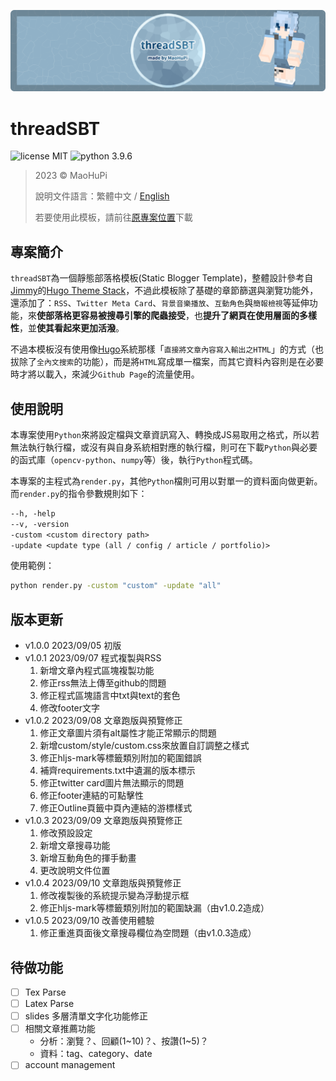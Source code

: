 ![threadSBT-banner](image/banner.png)

threadSBT
=========

![license MIT](https://img.shields.io/badge/license-MIT-blue)
![python 3.9.6](https://img.shields.io/badge/python-3.9.6-blue)

> 2023 &copy; MaoHuPi
> 
> 說明文件語言：繁體中文 / [English](original_document.en.md)
> 
> 若要使用此模板，請前往[原專案位置](https://github.com/maohupi/threadSBT)下載


專案簡介
----

`threadSBT`為一個靜態部落格模板(Static Blogger Template)，整體設計參考自[Jimmy](https://jimmycai.com/)的[Hugo Theme Stack](https://github.com/CaiJimmy/hugo-theme-stack)，不過此模板除了基礎的章節篩選與瀏覽功能外，還添加了：`RSS`、`Twitter Meta Card`、`背景音樂播放`、`互動角色`與`簡報檢視`等延伸功能，來**使部落格更容易被搜尋引擎的爬蟲接受**，也**提升了網頁在使用層面的多樣性**，並**使其看起來更加活潑**。

不過本模板沒有使用像[Hugo](https://gohugo.io/)系統那樣「`直接將文章內容寫入輸出之HTML`」的方式（也拔除了`全內文搜索`的功能），而是將`HTML`寫成單一檔案，而其它資料內容則是在必要時才將以載入，來減少`Github Page`的流量使用。

使用說明
----

本專案使用`Python`來將設定檔與文章資訊寫入、轉換成JS易取用之格式，所以若無法執行執行檔，或沒有與自身系統相對應的執行檔，則可在下載`Python`與必要的函式庫（`opencv-python`、`numpy`等）後，執行`Python`程式碼。

本專案的主程式為`render.py`，其他`Python`檔則可用以對單一的資料面向做更新。而`render.py`的指令參數規則如下：

```txt
--h, -help
--v, -version
-custom <custom directory path>
-update <update type (all / config / article / portfolio)>
```

使用範例：

```bat
python render.py -custom "custom" -update "all"
```

版本更新
----

* v1.0.0 2023/09/05 初版
* v1.0.1 2023/09/07 程式複製與RSS
	1. 新增文章內程式區塊複製功能
	2. 修正rss無法上傳至github的問題
	3. 修正程式區塊語言中txt與text的套色
	4. 修改footer文字
* v1.0.2 2023/09/08 文章跑版與預覽修正
	1. 修正文章圖片須有alt屬性才能正常顯示的問題
	2. 新增custom/style/custom.css來放置自訂調整之樣式
	3. 修正hljs-mark等標籤類別附加的範圍錯誤
	4. 補齊requirements.txt中遺漏的版本標示
	5. 修正twitter card圖片無法顯示的問題
	6. 修正footer連結的可點擊性
	7. 修正Outline頁籤中頁內連結的游標樣式
* v1.0.3 2023/09/09 文章跑版與預覽修正
	1. 修改預設設定
	2. 新增文章搜尋功能
	3. 新增互動角色的揮手動畫
	4. 更改說明文件位置
* v1.0.4 2023/09/10 文章跑版與預覽修正
	1. 修改複製後的系統提示變為浮動提示框
	2. 修正hljs-mark等標籤類別附加的範圍缺漏（由v1.0.2造成）
* v1.0.5 2023/09/10 改善使用體驗
	1. 修正重進頁面後文章搜尋欄位為空問題（由v1.0.3造成）

待做功能
----

- [ ] Tex Parse
- [ ] Latex Parse
- [ ] slides 多層清單文字化功能修正
- [ ] 相關文章推薦功能
	* 分析：瀏覽？、回顧(1\~10)？、按讚(1\~5)？
	* 資料：tag、category、date
- [ ] account management